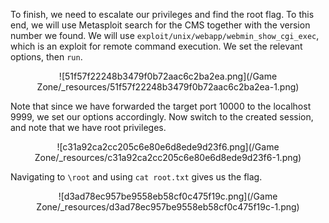 To finish, we need to escalate our privileges and find the root flag. To this end, we will use Metasploit search for the CMS together with the version number we found. We will use `exploit/unix/webapp/webmin_show_cgi_exec`, which is an exploit for remote command execution. We set the relevant options, then `run`.

<center>

![51f57f22248b3479f0b72aac6c2ba2ea.png](/Game Zone/_resources/51f57f22248b3479f0b72aac6c2ba2ea-1.png)

</center>

Note that since we have forwarded the target port 10000 to the localhost 9999, we set our options accordingly. Now switch to the created session, and note that we have root privileges.

<center>

![c31a92ca2cc205c6e80e6d8ede9d23f6.png](/Game Zone/_resources/c31a92ca2cc205c6e80e6d8ede9d23f6-1.png)

</center>

Navigating to `\root` and using `cat root.txt` gives us the flag.

<center>

![d3ad78ec957be9558eb58cf0c475f19c.png](/Game Zone/_resources/d3ad78ec957be9558eb58cf0c475f19c-1.png)

</center>